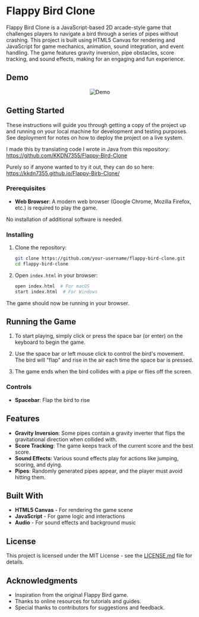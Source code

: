 # Flappy Bird Clone

Flappy Bird Clone is a JavaScript-based 2D arcade-style game that challenges players to navigate a bird through a series of pipes without crashing. This project is built using HTML5 Canvas for rendering and JavaScript for game mechanics, animation, sound integration, and event handling. The game features gravity inversion, pipe obstacles, score tracking, and sound effects, making for an engaging and fun experience.

## Demo
<p align="center">
  <img src="Flappy-Birb-Clone-Demo.gif" alt="Demo">
</p>

## Getting Started

These instructions will guide you through getting a copy of the project up and running on your local machine for development and testing purposes. See deployment for notes on how to deploy the project on a live system. 

I made this by translating code I wrote in Java from this repository: https://github.com/KKDN7355/Flappy-Bird-Clone

Purely so if anyone wanted to try it out, they can do so here: https://kkdn7355.github.io/Flappy-Birb-Clone/

### Prerequisites

- **Web Browser**: A modern web browser (Google Chrome, Mozilla Firefox, etc.) is required to play the game.

No installation of additional software is needed.

### Installing

1. Clone the repository:
   ```bash
   git clone https://github.com/your-username/flappy-bird-clone.git
   cd flappy-bird-clone
   ```

2. Open `index.html` in your browser:
   ```bash
   open index.html  # For macOS
   start index.html  # For Windows
   ```

The game should now be running in your browser.

## Running the Game

1. To start playing, simply click or press the space bar (or enter) on the keyboard to begin the game.

2. Use the space bar or left mouse click to control the bird's movement. The bird will "flap" and rise in the air each time the space bar is pressed.

3. The game ends when the bird collides with a pipe or flies off the screen.

### Controls

- **Spacebar**: Flap the bird to rise

## Features

- **Gravity Inversion**: Some pipes contain a gravity inverter that flips the gravitational direction when collided with.
- **Score Tracking**: The game keeps track of the current score and the best score.
- **Sound Effects**: Various sound effects play for actions like jumping, scoring, and dying.
- **Pipes**: Randomly generated pipes appear, and the player must avoid hitting them.

## Built With

* **HTML5 Canvas** - For rendering the game scene
* **JavaScript** - For game logic and interactions
* **Audio** - For sound effects and background music

## License

This project is licensed under the MIT License - see the [LICENSE.md](LICENSE.md) file for details.

## Acknowledgments

* Inspiration from the original Flappy Bird game.
* Thanks to online resources for tutorials and guides.
* Special thanks to contributors for suggestions and feedback.
